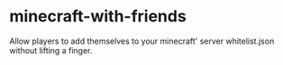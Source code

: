# minecraft-with-friends
Allow players to add themselves to your minecraft' server whitelist.json without lifting a finger.
